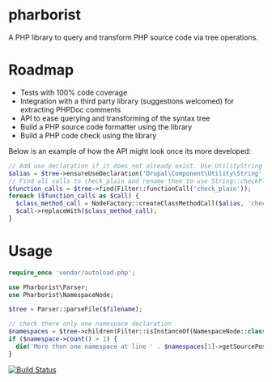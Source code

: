 pharborist
==========

A PHP library to query and transform PHP source code via tree operations.

# Roadmap
* Tests with 100% code coverage
* Integration with a third party library (suggestions welcomed) for extracting PHPDoc comments
* API to ease querying and transforming of the syntax tree
* Build a PHP source code formatter using the library
* Build a PHP code check using the library

Below is an example of how the API might look once its more developed:

```php
// Add use declaration if it does not already exist. Use UtilityString alias if conflict
$alias = $tree->ensureUseDeclaration('Drupal\Component\Utility\String', 'UtilityString');
// Find all calls to check_plain and rename them to use String::checkPlain
$function_calls = $tree->find(Filter::functionCall('check_plain'));
foreach ($function_calls as $call) {
  $class_method_call = NodeFactory::createClassMethodCall($alias, 'check_plain', $call->getArgumentList());
  $call->replaceWith($class_method_call);
}
```

# Usage
```php
require_once 'vendor/autoload.php';

use Pharborist\Parser;
use Pharborist\NamespaceNode;

$tree = Parser::parseFile($filename);

// check there only one namespace declaration
$namespaces = $tree->children(Filter::isInstanceOf(NamespaceNode::class));
if ($namespace->count() > 1) {
  die('More then one namespace at line ' . $namespaces[1]->getSourcePosition());
}
```
[![Build Status](https://travis-ci.org/grom358/pharborist.png?branch=master)](https://travis-ci.org/grom358/pharborist)
